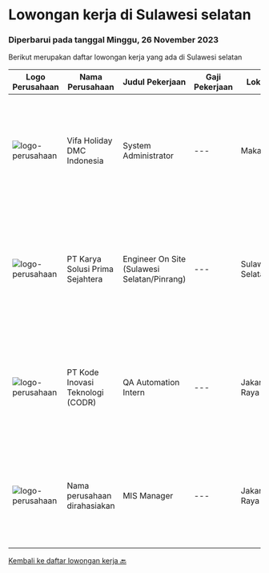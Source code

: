 
  # Lowongan kerja di Sulawesi selatan

  ### Diperbarui pada tanggal Minggu, 26 November 2023

  Berikut merupakan daftar lowongan kerja yang ada di Sulawesi selatan

  |Logo Perusahaan | Nama Perusahaan | Judul Pekerjaan | Gaji Pekerjaan | Lokasi | Deskripsi | Tanggal diunggah | Pranala |
  | -------------- | --------------- | --------------- | --------- | --------- | -------------- | ------- | ----------- |
  |![logo-perusahaan](https://image-service-cdn.seek.com.au/c07684f6ebc9d622bead8310919d04667b332863/ee4dce1061f3f616224767ad58cb2fc751b8d2dc)|Vifa Holiday DMC Indonesia|System Administrator|---|Makassar|Key Responsibilities: Implement, manage, and maintain our travel management system TMS and CRM. Ensure network and server stability and efficiency....|Rabu, 15 November 2023|https://www.jobstreet.co.id/id/job/system-administrator-4529255?token=0~e60344b5-db11-411f-9155-9c136a4e1555&sectionRank=1&jobId=jobstreet-id-job-4529255|
|![logo-perusahaan](https://image-service-cdn.seek.com.au/bb0f2c313297f2db3d497466b95d7da85644edc0/ee4dce1061f3f616224767ad58cb2fc751b8d2dc)|PT Karya Solusi Prima Sejahtera|Engineer On Site (Sulawesi Selatan/Pinrang)|---|Sulawesi Selatan|Kualifikasi: Pendidikan minimal D3/S1 Teknik Informatika/Teknik Telekomunikasi. Memiliki pengalaman pekerjaan dibidang yang sama minimal 1 tahun....|Selasa, 07 November 2023|https://www.jobstreet.co.id/id/job/engineer-on-site-sulawesi-selatan-pinrang-4521883?token=0~e60344b5-db11-411f-9155-9c136a4e1555&sectionRank=2&jobId=jobstreet-id-job-4521883|
|![logo-perusahaan](https://image-service-cdn.seek.com.au/f9a43488fb6cd9c390e0bc30837cba2409c40d5b/ee4dce1061f3f616224767ad58cb2fc751b8d2dc)|PT Kode Inovasi Teknologi (CODR)|QA Automation Intern|---|Jakarta Raya|Job Description: Write test scripts to automate complex test cases and scenarios for web and/or mobile applications Implement strategy for quality...|Kamis, 02 November 2023|https://www.jobstreet.co.id/id/job/qa-automation-intern-4517099?token=0~e60344b5-db11-411f-9155-9c136a4e1555&sectionRank=3&jobId=jobstreet-id-job-4517099|
|![logo-perusahaan](https://i.ibb.co/sqvTCh9/112815900-stock-vector-no-image-available-icon-flat-vector.webp)|Nama perusahaan dirahasiakan|MIS Manager|---|Jakarta Raya|Pendidikan minimal S1 segala jurusan Minimal memiliki 1 tahun pengalaman kerja di bidang yang sama Memiliki pengetahuan mengenai PHP dan bahasa...|Kamis, 02 November 2023|https://www.jobstreet.co.id/id/job/mis-manager-4517533?token=0~e60344b5-db11-411f-9155-9c136a4e1555&sectionRank=4&jobId=jobstreet-id-job-4517533|


  [Kembali ke daftar lowongan kerja 🔙](../README.md#daftar-lowongan-kerja)
  